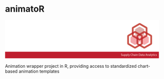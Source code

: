 # animatoR

<img src="https://github.com/LinnartSF/logos/blob/main/main1.png" alt="SCDA - Supply Chain Data Analytics" title="">

Animation wrapper project in R, providing access to standardized chart-based animation templates
